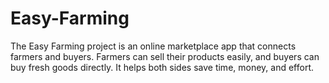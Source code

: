 # Easy-Farming
The Easy Farming project is an online marketplace app that connects farmers and buyers. 
Farmers can sell their products easily, and buyers can buy fresh goods directly. 
It helps both sides save time, money, and effort.
